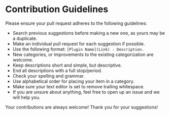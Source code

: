 # Contribution Guidelines

Please ensure your pull request adheres to the following guidelines:

- Search previous suggestions before making a new one, as yours may be a duplicate.
- Make an individual pull request for each suggestion if possible.
- Use the following format: `[Plugin Name](Link) - Description.`
- New categories, or improvements to the existing categorization are welcome.
- Keep descriptions short and simple, but descriptive.
- End all descriptions with a full stop/period.
- Check your spelling and grammar.
- Use alphabetical order for placing your item in a category.
- Make sure your text editor is set to remove trailing whitespace.
- If you are unsure about anything, feel free to open up an issue and we will help you.
 
Your contributions are always welcome!  Thank you for your suggestions!
